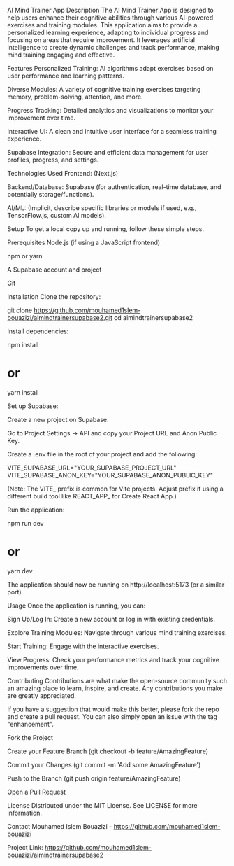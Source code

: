 AI Mind Trainer App
Description
The AI Mind Trainer App is designed to help users enhance their cognitive abilities through various AI-powered exercises and training modules. This application aims to provide a personalized learning experience, adapting to individual progress and focusing on areas that require improvement. It leverages artificial intelligence to create dynamic challenges and track performance, making mind training engaging and effective.

Features
Personalized Training: AI algorithms adapt exercises based on user performance and learning patterns.

Diverse Modules: A variety of cognitive training exercises targeting memory, problem-solving, attention, and more.

Progress Tracking: Detailed analytics and visualizations to monitor your improvement over time.

Interactive UI: A clean and intuitive user interface for a seamless training experience.

Supabase Integration: Secure and efficient data management for user profiles, progress, and settings.

Technologies Used
Frontend: (Next.js)

Backend/Database: Supabase (for authentication, real-time database, and potentially storage/functions).

AI/ML: (Implicit, describe specific libraries or models if used, e.g., TensorFlow.js, custom AI models).

Setup
To get a local copy up and running, follow these simple steps.

Prerequisites
Node.js (if using a JavaScript frontend)

npm or yarn

A Supabase account and project

Git

Installation
Clone the repository:

git clone https://github.com/mouhamed1slem-bouazizi/aimindtrainersupabase2.git
cd aimindtrainersupabase2

Install dependencies:

npm install
# or
yarn install

Set up Supabase:

Create a new project on Supabase.

Go to Project Settings -> API and copy your Project URL and Anon Public Key.

Create a .env file in the root of your project and add the following:

VITE_SUPABASE_URL="YOUR_SUPABASE_PROJECT_URL"
VITE_SUPABASE_ANON_KEY="YOUR_SUPABASE_ANON_PUBLIC_KEY"

(Note: The VITE_ prefix is common for Vite projects. Adjust prefix if using a different build tool like REACT_APP_ for Create React App.)

Run the application:

npm run dev
# or
yarn dev

The application should now be running on http://localhost:5173 (or a similar port).

Usage
Once the application is running, you can:

Sign Up/Log In: Create a new account or log in with existing credentials.

Explore Training Modules: Navigate through various mind training exercises.

Start Training: Engage with the interactive exercises.

View Progress: Check your performance metrics and track your cognitive improvements over time.

Contributing
Contributions are what make the open-source community such an amazing place to learn, inspire, and create. Any contributions you make are greatly appreciated.

If you have a suggestion that would make this better, please fork the repo and create a pull request. You can also simply open an issue with the tag "enhancement".

Fork the Project

Create your Feature Branch (git checkout -b feature/AmazingFeature)

Commit your Changes (git commit -m 'Add some AmazingFeature')

Push to the Branch (git push origin feature/AmazingFeature)

Open a Pull Request

License
Distributed under the MIT License. See LICENSE for more information.

Contact
Mouhamed Islem Bouazizi - https://github.com/mouhamed1slem-bouazizi

Project Link: https://github.com/mouhamed1slem-bouazizi/aimindtrainersupabase2
